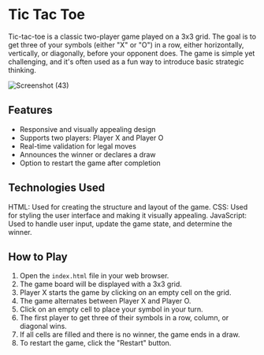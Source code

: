 # Tic Tac Toe
Tic-tac-toe is a classic two-player game played on a 3x3 grid. The goal is to get three of your symbols (either "X" or "O") in a row, either horizontally, vertically, or diagonally, before your opponent does. The game is simple yet challenging, and it's often used as a fun way to introduce basic strategic thinking. 


![Screenshot (43)](https://github.com/viniskykumar/tictactoe/assets/140748677/bbbcab40-bed9-4a30-8d53-5f9c8677fdea)

## Features

- Responsive and visually appealing design
- Supports two players: Player X and Player O
- Real-time validation for legal moves
- Announces the winner or declares a draw
- Option to restart the game after completion



## Technologies Used
HTML: Used for creating the structure and layout of the game.
CSS: Used for styling the user interface and making it visually appealing.
JavaScript: Used to handle user input, update the game state, and determine the winner.

## How to Play

1. Open the `index.html` file in your web browser.
2. The game board will be displayed with a 3x3 grid.
3. Player X starts the game by clicking on an empty cell on the grid.
4. The game alternates between Player X and Player O.
5. Click on an empty cell to place your symbol in your turn.
6. The first player to get three of their symbols in a row, column, or diagonal wins.
7. If all cells are filled and there is no winner, the game ends in a draw.
8. To restart the game, click the "Restart" button.
